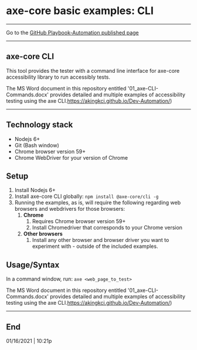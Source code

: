 # axe-core basic examples: CLI

<hr>

Go to the [GitHub Playbook-Automation published page](https://section508coordinators.github.io/Dev-Automation/)

<hr>

## axe-core CLI

This tool provides the tester with a command line interface for axe-core accessibility library to run accessibly tests.

The MS Word document in this repository entitled '01_axe-CLI-Commands.docx' provides detailed and multiple examples of accessibility testing using the axe CLI.https://akingkci.github.io/Dev-Automation/)

<hr>

## Technology stack

- Nodejs 6+
- Git (Bash window)
- Chrome browser version 59+
- Chrome WebDriver for your version of Chrome

## Setup

1. Install Nodejs 6+
2. Install axe-core CLI globally: `npm install @axe-core/cli -g`
3. Running the examples, as is, will require the following regarding web browsers and webdrivers for those browsers:
   1. **Chrome**
      1. Requires Chrome browser version 59+
      2. Install Chromedriver that corresponds to your Chrome version
   2. **Other browsers**
      1. Install any other browser and browser driver you want to experiment with - outside of the included  examples.

## Usage/Syntax

In a command window, run: `axe <web_page_to_test>`

The MS Word document in this repository entitled '01_axe-CLI-Commands.docx' provides detailed and multiple examples of accessibility testing using the axe CLI.https://akingkci.github.io/Dev-Automation/)

<hr>

## End

01/16/2021 | 10:21p
